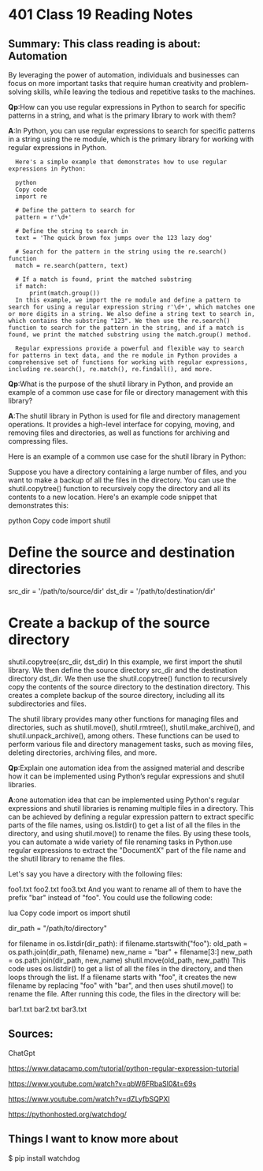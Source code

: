 # 401 Class 19 Reading Notes

## Summary: This class reading is about: Automation 

By leveraging the power of automation, individuals and businesses can focus on more important tasks that require human creativity and problem-solving skills, while leaving the tedious and repetitive tasks to the machines. 

**Qp**:How can you use regular expressions in Python to search for specific patterns in a string, and what is the primary library to work with them?

**A**:In Python, you can use regular expressions to search for specific patterns in a string using the re module, which is the primary library for working with regular expressions in Python.

      Here's a simple example that demonstrates how to use regular expressions in Python:

      python
      Copy code
      import re

      # Define the pattern to search for
      pattern = r'\d+'

      # Define the string to search in
      text = 'The quick brown fox jumps over the 123 lazy dog'

      # Search for the pattern in the string using the re.search() function
      match = re.search(pattern, text)

      # If a match is found, print the matched substring
      if match:
          print(match.group())
      In this example, we import the re module and define a pattern to search for using a regular expression string r'\d+', which matches one or more digits in a string. We also define a string text to search in, which contains the substring "123". We then use the re.search() function to search for the pattern in the string, and if a match is found, we print the matched substring using the match.group() method.

      Regular expressions provide a powerful and flexible way to search for patterns in text data, and the re module in Python provides a comprehensive set of functions for working with regular expressions, including re.search(), re.match(), re.findall(), and more.



**Qp**:What is the purpose of the shutil library in Python, and provide an example of a common use case for file or directory management with this library?


**A**:The shutil library in Python is used for file and directory management operations. It provides a high-level interface for copying, moving, and removing files and directories, as well as functions for archiving and compressing files.

Here is an example of a common use case for the shutil library in Python:

Suppose you have a directory containing a large number of files, and you want to make a backup of all the files in the directory. You can use the shutil.copytree() function to recursively copy the directory and all its contents to a new location. Here's an example code snippet that demonstrates this:

python
Copy code
import shutil

# Define the source and destination directories
src_dir = '/path/to/source/dir'
dst_dir = '/path/to/destination/dir'

# Create a backup of the source directory
shutil.copytree(src_dir, dst_dir)
In this example, we first import the shutil library. We then define the source directory src_dir and the destination directory dst_dir. We then use the shutil.copytree() function to recursively copy the contents of the source directory to the destination directory. This creates a complete backup of the source directory, including all its subdirectories and files.

The shutil library provides many other functions for managing files and directories, such as shutil.move(), shutil.rmtree(), shutil.make_archive(), and shutil.unpack_archive(), among others. These functions can be used to perform various file and directory management tasks, such as moving files, deleting directories, archiving files, and more.


**Qp**:Explain one automation idea from the assigned material and describe how it can be implemented using Python’s regular expressions and shutil libraries.


**A**:one automation idea that can be implemented using Python's regular expressions and shutil libraries is renaming multiple files in a directory. This can be achieved by defining a regular expression pattern to extract specific parts of the file names, using os.listdir() to get a list of all the files in the directory, and using shutil.move() to rename the files. By using these tools, you can automate a wide variety of file renaming tasks in Python.use regular expressions to extract the "DocumentX" part of the file name and the shutil library to rename the files.

Let's say you have a directory with the following files:

foo1.txt
foo2.txt
foo3.txt
And you want to rename all of them to have the prefix "bar" instead of "foo". You could use the following code:

lua
Copy code
import os
import shutil

dir_path = "/path/to/directory"

for filename in os.listdir(dir_path):
    if filename.startswith("foo"):
        old_path = os.path.join(dir_path, filename)
        new_name = "bar" + filename[3:]
        new_path = os.path.join(dir_path, new_name)
        shutil.move(old_path, new_path)
This code uses os.listdir() to get a list of all the files in the directory, and then loops through the list. If a filename starts with "foo", it creates the new filename by replacing "foo" with "bar", and then uses shutil.move() to rename the file. After running this code, the files in the directory will be:

bar1.txt
bar2.txt
bar3.txt


## Sources:

ChatGpt

https://www.datacamp.com/tutorial/python-regular-expression-tutorial

https://www.youtube.com/watch?v=qbW6FRbaSl0&t=69s

https://www.youtube.com/watch?v=dZLyfbSQPXI

https://pythonhosted.org/watchdog/

## Things I want to know more about

$ pip install watchdog
